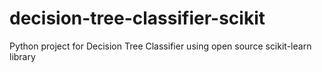 # decision-tree-classifier-scikit
Python project for Decision Tree Classifier using open source scikit-learn library
